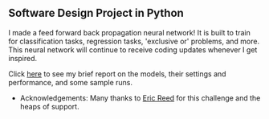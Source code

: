 ## Software Design Project in Python

I made a feed forward back propagation neural network!
It is built to train for classification tasks, regression tasks, 'exclusive or' problems, and more. This neural network will continue to receive coding updates whenever I get inspired.

Click [here](https://github.com/aprilmarikosalazar/ISDinPy/blob/main/Report.pdf) to see my brief report on the models, their settings and performance, and some sample runs.

* Acknowledgements: Many thanks to [Eric Reed](https://github.com/csericreed) for this challenge and the heaps of support.
